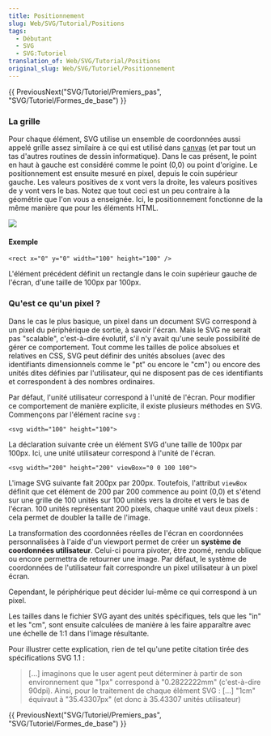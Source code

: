 ```yaml
---
title: Positionnement
slug: Web/SVG/Tutorial/Positions
tags:
  - Débutant
  - SVG
  - SVG:Tutoriel
translation_of: Web/SVG/Tutorial/Positions
original_slug: Web/SVG/Tutoriel/Positionnement
---
```

{{ PreviousNext("SVG/Tutoriel/Premiers_pas", "SVG/Tutoriel/Formes_de_base") }}

### La grille

Pour chaque élément, SVG utilise un ensemble de coordonnées aussi appelé grille assez similaire à ce qui est utilisé dans [canvas](/fr/HTML/Canvas "fr/HTML/Canvas") (et par tout un tas d'autres routines de dessin informatique). Dans le cas présent, le point en haut à gauche est considéré comme le point (0,0) ou point d'origine. Le positionnement est ensuite mesuré en pixel, depuis le coin supérieur gauche. Les valeurs positives de x vont vers la droite, les valeurs positives de y vont vers le bas. Notez que tout ceci est un peu contraire à la géométrie que l'on vous a enseignée. Ici, le positionnement fonctionne de la même manière que pour les éléments HTML.

![](canvas_default_grid.png)

#### Exemple

    <rect x="0" y="0" width="100" height="100" />

L'élément précédent définit un rectangle dans le coin supérieur gauche de l'écran, d'une taille de 100px par 100px.

### Qu'est ce qu'un pixel ?

Dans le cas le plus basique, un pixel dans un document SVG correspond à un pixel du périphérique de sortie, à savoir l'écran. Mais le SVG ne serait pas "scalable", c'est-à-dire évolutif, s'il n'y avait qu'une seule possibilité de gérer ce comportement. Tout comme les tailles de police absolues et relatives en CSS, SVG peut définir des unités absolues (avec des identifiants dimensionnels comme le "pt" ou encore le "cm") ou encore des unités dites définies par l'utilisateur, qui ne disposent pas de ces identifiants et correspondent à des nombres ordinaires.

Par défaut, l'unité utilisateur correspond à l'unité de l'écran. Pour modifier ce comportement de manière explicite, il existe plusieurs méthodes en SVG. Commençons par l'élément racine `svg` :

    <svg width="100" height="100">

La déclaration suivante crée un élément SVG d'une taille de 100px par 100px. Ici, une unité utilisateur correspond à l'unité de l'écran.

    <svg width="200" height="200" viewBox="0 0 100 100">

L'image SVG suivante fait 200px par 200px. Toutefois, l'attribut `viewBox` définit que cet élément de 200 par 200 commence au point (0,0) et s'étend sur une grille de 100 unités sur 100 unités vers la droite et vers le bas de l'écran. 100 unités représentant 200 pixels, chaque unité vaut deux pixels : cela permet de doubler la taille de l'image.

La transformation des coordonnées réelles de l'écran en coordonnées personnalisées à l'aide d'un viewport permet de créer un **système de coordonnées utilisateur**. Celui-ci pourra pivoter, être zoomé, rendu oblique ou encore permettra de retourner une image. Par défaut, le système de coordonnées de l'utilisateur fait correspondre un pixel utilisateur à un pixel écran.

Cependant, le périphérique peut décider lui-même ce qui correspond à un pixel.

Les tailles dans le fichier SVG ayant des unités spécifiques, tels que les "in" et les "cm", sont ensuite calculées de manière à les faire apparaître avec une échelle de 1:1 dans l'image résultante.

Pour illustrer cette explication, rien de tel qu'une petite citation tirée des spécifications SVG 1.1 :

> \[…] imaginons que le user agent peut déterminer à partir de son environnement que "1px" correspond à "0.2822222mm" (c'est-à-dire 90dpi). Ainsi, pour le traitement de chaque élément SVG : \[…] "1cm" équivaut à "35.43307px" (et donc à 35.43307 unités utilisateur)

{{ PreviousNext("SVG/Tutoriel/Premiers_pas", "SVG/Tutoriel/Formes_de_base") }}
